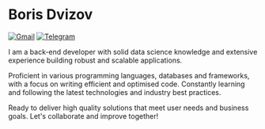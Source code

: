 # Boris Dvizov 
[![Gmail](https://img.shields.io/badge/Gmail-0447b3?style=for-the-badge&logo=gmail&logoColor=white)](mailto:borisdvizov33@gmail.com)
[![Telegram](https://img.shields.io/badge/Telegram-0447b3?style=for-the-badge&logo=telegram&logoColor=white)](https://t.me/bordviz)

I am a back-end developer with solid data science knowledge and extensive experience building robust and scalable applications. 

Proficient in various programming languages, databases and frameworks, with a focus on writing efficient and optimised code. Constantly learning and following the latest technologies and industry best practices. 

Ready to deliver high quality solutions that meet user needs and business goals. Let's collaborate and improve together!
